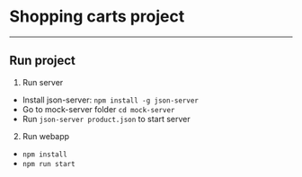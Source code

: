 # Shopping carts project

----
## Run project

1. Run server
 - Install json-server: `npm install -g json-server`
 - Go to mock-server folder `cd mock-server`
 - Run `json-server product.json` to start server

2. Run webapp
 - `npm install`
 - `npm run start`

